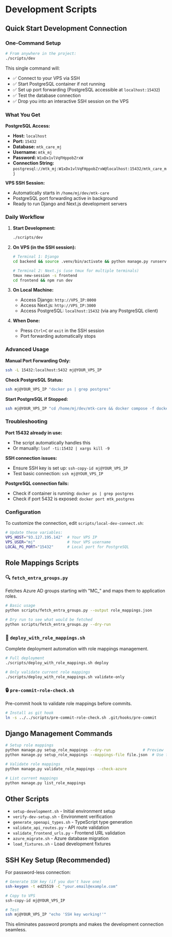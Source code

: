 # Development Scripts

## Quick Start Development Connection

### One-Command Setup

```bash
# From anywhere in the project:
./scripts/dev
```

This single command will:
- ✅ Connect to your VPS via SSH
- ✅ Start PostgreSQL container if not running
- ✅ Set up port forwarding (PostgreSQL accessible at `localhost:15432`)
- ✅ Test the database connection
- ✅ Drop you into an interactive SSH session on the VPS

### What You Get

**PostgreSQL Access:**
- **Host:** `localhost`
- **Port:** `15432`
- **Database:** `mtk_care_mj`
- **Username:** `mtk_mj`
- **Password:** `W1xDx1vlVqFHppobZrxW`
- **Connection String:** `postgresql://mtk_mj:W1xDx1vlVqFHppobZrxW@localhost:15432/mtk_care_mj`

**VPS SSH Session:**
- Automatically starts in `/home/mj/dev/mtk-care`
- PostgreSQL port forwarding active in background
- Ready to run Django and Next.js development servers

### Daily Workflow

1. **Start Development:**
   ```bash
   ./scripts/dev
   ```

2. **On VPS (in the SSH session):**
   ```bash
   # Terminal 1: Django
   cd backend && source .venv/bin/activate && python manage.py runserver 0.0.0.0:8000
   
   # Terminal 2: Next.js (use tmux for multiple terminals)
   tmux new-session -s frontend
   cd frontend && npm run dev
   ```

3. **On Local Machine:** 
   - Access Django: `http://VPS_IP:8000`
   - Access Next.js: `http://VPS_IP:3000`
   - Access PostgreSQL: `localhost:15432` (via any PostgreSQL client)

4. **When Done:**
   - Press `Ctrl+C` or `exit` in the SSH session
   - Port forwarding automatically stops

### Advanced Usage

**Manual Port Forwarding Only:**
```bash
ssh -L 15432:localhost:5432 mj@YOUR_VPS_IP
```

**Check PostgreSQL Status:**
```bash
ssh mj@YOUR_VPS_IP "docker ps | grep postgres"
```

**Start PostgreSQL if Stopped:**
```bash
ssh mj@YOUR_VPS_IP "cd /home/mj/dev/mtk-care && docker compose -f docker-compose.dev.yml up -d postgres"
```

### Troubleshooting

**Port 15432 already in use:**
- The script automatically handles this
- Or manually: `lsof -ti:15432 | xargs kill -9`

**SSH connection issues:**
- Ensure SSH key is set up: `ssh-copy-id mj@YOUR_VPS_IP`
- Test basic connection: `ssh mj@YOUR_VPS_IP`

**PostgreSQL connection fails:**
- Check if container is running: `docker ps | grep postgres`
- Check if port 5432 is exposed: `docker port mtk_postgres`

### Configuration

To customize the connection, edit `scripts/local-dev-connect.sh`:

```bash
# Update these variables:
VPS_HOST="93.127.195.142"  # Your VPS IP
VPS_USER="mj"              # Your VPS username
LOCAL_PG_PORT="15432"      # Local port for PostgreSQL
```

## Role Mappings Scripts

### 🔍 `fetch_entra_groups.py`
Fetches Azure AD groups starting with "MC_" and maps them to application roles.

```bash
# Basic usage
python scripts/fetch_entra_groups.py --output role_mappings.json

# Dry run to see what would be fetched
python scripts/fetch_entra_groups.py --dry-run
```

### 🚀 `deploy_with_role_mappings.sh`
Complete deployment automation with role mappings management.

```bash
# Full deployment
./scripts/deploy_with_role_mappings.sh deploy

# Only validate current role mappings
./scripts/deploy_with_role_mappings.sh validate-only
```

### 🔒 `pre-commit-role-check.sh`
Pre-commit hook to validate role mappings before commits.

```bash
# Install as git hook
ln -s ../../scripts/pre-commit-role-check.sh .git/hooks/pre-commit
```

## Django Management Commands

```bash
# Setup role mappings
python manage.py setup_role_mappings --dry-run              # Preview
python manage.py setup_role_mappings --mappings-file file.json  # Use fetched groups

# Validate role mappings
python manage.py validate_role_mappings --check-azure

# List current mappings
python manage.py list_role_mappings
```

## Other Scripts

- `setup-development.sh` - Initial environment setup
- `verify-dev-setup.sh` - Environment verification
- `generate_openapi_types.sh` - TypeScript type generation
- `validate_api_routes.py` - API route validation
- `validate_frontend_urls.py` - Frontend URL validation
- `azure_migrate.sh` - Azure database migration
- `load_fixtures.sh` - Load development fixtures

## SSH Key Setup (Recommended)

For password-less connection:

```bash
# Generate SSH key (if you don't have one)
ssh-keygen -t ed25519 -C "your.email@example.com"

# Copy to VPS
ssh-copy-id mj@YOUR_VPS_IP

# Test
ssh mj@YOUR_VPS_IP "echo 'SSH key working!'"
```

This eliminates password prompts and makes the development connection seamless.